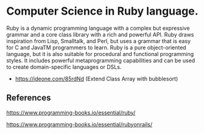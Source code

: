 # Computer Science in Ruby language.

Ruby is a dynamic programming language with a complex but expressive grammar and
a core class library with a rich and powerful API. Ruby draws inspiration from Lisp,
Smalltalk, and Perl, but uses a grammar that is easy for C and JavaTM programmers to
learn. Ruby is a pure object-oriented language, but it is also suitable for procedural and
functional programming styles. It includes powerful metaprogramming capabilities
and can be used to create domain-specific languages or DSLs.

* https://ideone.com/85rdNd (Extend Class Array with bubblesort)

## References

https://www.programming-books.io/essential/ruby/

https://www.programming-books.io/essential/rubyonrails/
